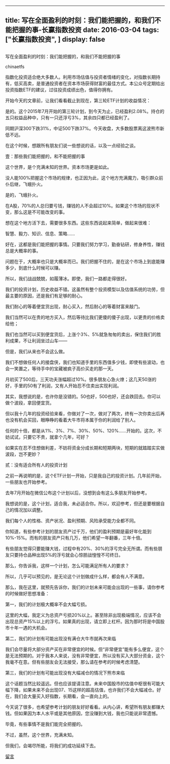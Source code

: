 
---
title:  写在全面盈利的时刻：我们能把握的，和我们不能把握的事-长赢指数投资
date: 2016-03-04
tags: ["长赢指数投资", ]
display: false
---


## 



写在全面盈利的时刻：我们能把握的，和我们不能把握的事




chinaetfs




指数化投资适合绝大多数人。利用市场估值与投资者情绪的变化，对指数长期持有，低买高卖，是普通投资者在资本市场获得财富的最佳方式。本公众号定期给出投资指数ETF的建议，过往投资成绩出色，值得你拥有。


开始今天的文章前，让我们看看截止到现在，第三轮ETF计划的收益情况：





是的。这个2015年7月开始的第三轮计划，到今天为止，已经盈利2.08%。持仓的五只权益品种中，只有一只还浮亏3%，其余四只都已经盈利了。



同期沪深300下跌31%，中证500下跌37%。今天收盘，大多数股票离这波熊市新低不远。





在这个时候，想跟所有朋友们说一些想说的话，以及一点经验之谈。



壹：那些我们能把握的，和不能把握的事



这个世界，是个充满未知的世界。资本市场更是如此。



没人能100%把握这个市场的规律，也正因为此，这个地方充满魔力，吸引群众前仆后继，飞蛾扑火。



是的，飞蛾扑火。



在A股，70%的人总归要亏钱，赚钱的人不会超过10%。如果这个市场的现状不变，那么这是不可能改变的事。



想在这个地方活下去，需要很多东西。这些东西说起来简单，做起来很难：



智慧、毅力、知识、信息、策略……



好在，这都是我们能把握的事情。只要我们努力学习，勤奋钻研，修身养性，赚钱总是大概率的事。



问题在于，大概率也只是大概率而已。我们把握不住的，是在这个市场上到底能赚多少，到底什么时候可以赚。



所以，我们战战兢兢，如履薄冰。即使，我们一路都走得很好。



我们的投资计划，历史收益不错。这虽然有整个投资模型以及估值系统的功劳，但最主要的原因，还是我们有足够的耐心。



我们耐心的等着便宜货出现，耐心买入，然后耐心的等着财富来敲门。



我们当然可以在贵的地方买入，然后等待比我们更傻的傻子出现，以更贵的价格卖给他；



我们也当然可以买到便宜货后，上涨个3%、5%就急匆匆的卖出，保住我们的胜利成果，不让利润坐过山车——



但是，我们从来也不会这么做。



我们不想做任何人的接盘侠，我们也知道手里的东西值多少钱，即使有些波动，也会一笑置之，等待手中的宝藏被疯子高价买走的那一天。



月初买了500后，三天功夫涨幅超过10%。很多朋友心急火燎；这几天50涨的好，手里的50有了利润，又有人开始忍不住卖出实现利润。



其实，我想说的是，也许你是没错的。50也好，500也好，还会跌回去。你可以做个波段，拿回便宜货。



但以我十几年的投资经验来看，你做对了一次，做对了两次，终有一次你卖出后再也没有机会买回，眼睁睁的看着大牛市将本属于你的利润给了别人。



任何的十倍，都是从1%、3%、7%、30%、50%、120%……开始的。这次，不妨试试，只要它不贵，就拿个几年，可好？



如果实在忍不住想做利差，不妨将资金分成长期和短期两块，短期的就踏踏实实做波段，岂不更妙？



贰：没有适合所有人的投资计划



之前一再说明的是，这个ETF计划一开始，只是我自己的投资计划。几年前开始，一些朋友也开始参考。



去年7月开始在微信公布这个计划以后，没想到会有这么多朋友开始参考。



我想说的是，这个计划，适合我，未必适合你。所以，欢迎参考，但还是要根据自己的情况加以调整。



我们每个人的性格、资产状况、盈利预期、风险承受能力全都不同。



你知道，有些参考计划的朋友资产过千万，他们的盈利预期是最好年化能到10%-15%。而有的朋友资产只有几万，他们希望一年翻番，三年十倍。



有些朋友觉得只要能赚大钱，过程中有20%、30%的浮亏完全无所谓。而有些朋友只要持仓品种出现5%的浮亏就会心惊胆战惶惶不可终日。



那么，你告诉我，这样一个计划，怎么可能满足所有人的要求？



所以，几乎可以预见的，是无论这个计划做成什么样，都会有人不满意。



那么，我在这里，就预先告诉你，我们的计划未来可能会出现的一些事，请你参考的时候做好思想准备：



第一，我们的计划极大概率不会大幅亏损。



这里的大幅，我定义为总资产亏损20%以上。甚至除非出现极端情况，应该不会出现总资产15%以上的浮亏。如果真的出现，请立即上杠杆。因为那时将是中国股市十年一遇的大机会。



第二，我们的计划有可能出现没有满仓大牛市就再次来临



我们会尽量将大部分资产买在非常便宜的时候。但“非常便宜”能有多么便宜，这个是无法预期的。对于我本人来说，没有非常便宜，所以没有买入大部分资金，这个我毫不在意。但有些朋友会无法接受，那么请在参考的时候考虑清楚。



第三，我们的计划有可能出现没有大幅减仓的情况下熊市来临



这个话题当然比较遥远。但也应该提请注意。未来中国股市的估值中枢很有可能大幅下降，如果未来不会出现07、15这样的超高估值，也许我们不会大幅减仓。好在，我们会大量买入好指数，长期看，会一直向上的。





今天说了很多，也希望参考计划的朋友好好看看。从内心讲，希望所有朋友都赚大钱。但如果因为本人水平或是其他原因，您没赚到大钱，我也只能说非常遗憾。



毕竟，有些事情不是我们能完全把握的。



不过，虽然，这个世界，充满未知。



但我们，会竭尽所能，将我们的成功延续下去。





















[留言](javascript:;)


